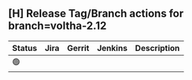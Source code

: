 [H] Release Tag/Branch actions for branch=voltha-2.12
-----------------------------------------------------

| Status | Jira | Gerrit | Jenkins | Description |
| ------ | ---- | ------ | ------- | ----------- |
| :green_circle: | | | | |
